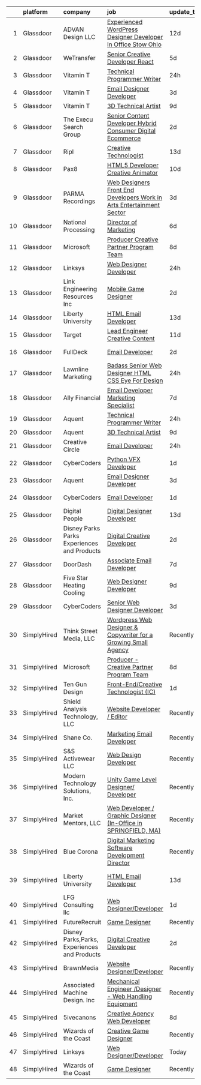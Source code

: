 

|    | platform    | company                                      | job                                                                                                                                                                                                                                                                                                                                                                                                                                                                                                                                                                                                                                                                                                                                                                                                                                                                                                                                                                                                                                                                                                                                                                                                                                                                                                                                                                 | update_time   | location                  |
|---:|:------------|:---------------------------------------------|:--------------------------------------------------------------------------------------------------------------------------------------------------------------------------------------------------------------------------------------------------------------------------------------------------------------------------------------------------------------------------------------------------------------------------------------------------------------------------------------------------------------------------------------------------------------------------------------------------------------------------------------------------------------------------------------------------------------------------------------------------------------------------------------------------------------------------------------------------------------------------------------------------------------------------------------------------------------------------------------------------------------------------------------------------------------------------------------------------------------------------------------------------------------------------------------------------------------------------------------------------------------------------------------------------------------------------------------------------------------------|:--------------|:--------------------------|
|  1 | Glassdoor   | ADVAN Design LLC                             | [Experienced WordPress Designer Developer In Office Stow  Ohio](https://www.glassdoor.com/partner/jobListing.htm?pos=102&ao=1110586&s=58&guid=0000018170691e14b2a63a000d1a996a&src=GD_JOB_AD&t=SR&vt=w&ea=1&cs=1_a1688464&cb=1655448346471&jobListingId=1007917643696&cpc=0AD9CBC11EB69ADD&jrtk=3-0-1g5o6i7hpm6rj801-1g5o6i7i7k632800-5ff23c5acf5c8d17--6NYlbfkN0D55hMz5WA8YX_dLayiPM-06ubVX86EvwRRl9IlyL2IOxUk6jvVi89EQpwJ_IRxxURGsp9L37NUwP3BB_cr5DGNmbSMs30THpfvwIpJVeBv_FyqtVXeZwvKyxs3MdHXAHPWOEjf3eO_aNgc7nNZ0Tckfv22IIh7me0jK0kDgsfbccu7SAmZy5O5qsyds6vwCr6McXQVoNXgrdDY2pgozUly6lmngBA5vJS1qud912IDkJr0Mb0dG5-eoj4dUhoFSZyoDB9K-GGF0ZB4KhlZMJLt5xfd7rAd0E7N4ilaZpLdv3npCyNQdbyspIiBYGufXG43qBhJZRsF_V4sIx-iRsbHv7INphB0tmSXsdIwBj2laQoZo7T0qo-027IiUJB6vWl1ofP1lLxVQK4IQkzz-LB1I8nxNoFfgeYq8735x54LdT-npsO6L6NmIrTEOgLWTBMLDmT7zYwR3hcNQMl_FzsHsfLdrPamsMxNiIgPfMy4_NnOWKC9-8YOAgnFMc5RZA67Nw-UJlEIdRiSEEFCD4Is8fbPY9gqW-mrUsYIG6b5ExFClnhIGe2l)                                                                                                                                                                                                                                                                                                                                                                                                            | 12d           | Stow, OH                  |
|  2 | Glassdoor   | WeTransfer                                   | [Senior Creative Developer   React](https://www.glassdoor.com/partner/jobListing.htm?pos=129&ao=1136043&s=58&guid=0000018170691e14b2a63a000d1a996a&src=GD_JOB_AD&t=SR&vt=w&cs=1_2517ef71&cb=1655448346475&jobListingId=1007932996123&jrtk=3-0-1g5o6i7hpm6rj801-1g5o6i7i7k632800-dfe1bee0c074c5cb-)                                                                                                                                                                                                                                                                                                                                                                                                                                                                                                                                                                                                                                                                                                                                                                                                                                                                                                                                                                                                                                                                  | 5d            | New York, NY              |
|  3 | Glassdoor   | Vitamin T                                    | [Technical   Programmer Writer](https://www.glassdoor.com/partner/jobListing.htm?pos=126&ao=1110586&s=58&guid=0000018170691e14b2a63a000d1a996a&src=GD_JOB_AD&t=SR&vt=w&cs=1_e78c8c2f&cb=1655448346475&jobListingId=1007945433375&cpc=654405A9B1E0A9F5&jrtk=3-0-1g5o6i7hpm6rj801-1g5o6i7i7k632800-500ce1e84275d83e--6NYlbfkN0DMrcEu7yrtATojKJA7cEzGQ3FdRGWLh0CZQInL4ECGI6k5tN82kdM0OKoro5eXmjpfezI00Q-HLtb5cdJ_o9tiLpBho-9whxITLzkn2a2UCSUAFtfxpyljpUpc-LQh8-rYzXoOyuDe9OEXYIRbH81hg_H0YI_DuOLHKP_Ayh0Nd1zcc7CvsNjGNqbDs44tCJPXf8nl12trm9wpiDp-V92l1LanhYn1VzQlUtHT0BvC6dH7odtjIGo3MuIIzqwS0gOCI5GGmheb-5BG5HLwyjWMHeQbc51c2zMMmKkbQCfUSCeCgXFg9cnoWKic4SUSNGO1XFhTQyQCnIWBIAl2rTKi6phIKcvCWdAPslVeiRonsdZTJ57D6bYo_LCClcGwPEndwEyw1L9Z9_hwEoQvnP0zNOpaE09j0Bz7M3Duxp3xfdPzDPsLbmFOZCqiFckzQtfk8MVkK_7XM7jZjWy8tq3q)                                                                                                                                                                                                                                                                                                                                                                                                                                                                                                                                                 | 24h           | Remote                    |
|  4 | Glassdoor   | Vitamin T                                    | [Email Designer   Developer](https://www.glassdoor.com/partner/jobListing.htm?pos=123&ao=1110586&s=58&guid=0000018170691e14b2a63a000d1a996a&src=GD_JOB_AD&t=SR&vt=w&cs=1_eef8a492&cb=1655448346474&jobListingId=1007936148116&cpc=654405A9B1E0A9F5&jrtk=3-0-1g5o6i7hpm6rj801-1g5o6i7i7k632800-5a328d8f1e158d91--6NYlbfkN0DMrcEu7yrtATojKJA7cEzGQ3FdRGWLh0CZQInL4ECGI6k5tN82kdM0cJmh4vC7Ggh5lKGabrJlTlqfQgBZ6Uu6KKE4hG2Ywy-_Zyar3SKWT-EkuZb_TBS9CBFME91dO6HK4mV2A0hxH8mmYjYDRx-XXfRAQPVa0wNsNvrIrSZXuKjrGA5fD0nWLAG4Aeg3qGUxo6NuFUJB2z-VavQ3WuGX3dTzwKy-v6jAcyEMl6rjnPTl_1LW_czzc0OieTiuqfa_tHdfSCiRWhIIRpw1RCLBiRIg859i0mfqIQax_zbjSbjX4t8Nqj8I-jmN1dA1FwXzv_lY5s087ffLXoWEYDWdKppnw8tJySQdB-82r-9kA-sCzFacfz71XN1sjaJR3SXHXQzbGLm_B3ji3Dz1XN3CNnCl9uorx30gsKBrZZC37nmV3aFa55hWYC03Q3VzFDaC65t5ItSswqtZyPokuzBo)                                                                                                                                                                                                                                                                                                                                                                                                                                                                                                                                                    | 3d            | Richmond Hill, NY         |
|  5 | Glassdoor   | Vitamin T                                    | [3D Technical Artist](https://www.glassdoor.com/partner/jobListing.htm?pos=121&ao=1110586&s=58&guid=0000018170691e14b2a63a000d1a996a&src=GD_JOB_AD&t=SR&vt=w&cs=1_abe2f9c1&cb=1655448346474&jobListingId=1007924250804&cpc=32EE424DE2B657EB&jrtk=3-0-1g5o6i7hpm6rj801-1g5o6i7i7k632800-b676246afe9ffab5--6NYlbfkN0DMrcEu7yrtATojKJA7cEzGQ3FdRGWLh0CZQInL4ECGI6k5tN82kdM0OKoro5eXmjqrlAnDtckO5oeRnp0WuwL4LRISKzB96TROHOn88Gkm_ZjVTDxR6yvKi-wTEpxbYoH4Q9Epgd_JwKUcv74onN9sPbFCnxTAPOYzeQVeoWsKFBtsT4AKzX9NJXCSqVpjVxW_1uCtKUBdYxy7ZlEJXfepAep1l3Gl14jhJDgMU5mpGtrWF6EE6JA6MYA7AxWWgRQOp0FLN2r4WZDknooFE8dpCWqXRTg06WLkGH8XHQEAS1E_6lodc3dxVltxjCTihGNM7mvMd9RZtxrcZ0G-1yxPf76zIrfWg5BuU2GmsDMgECRsC_d_sdR6LQbAacYkE7LN-w5Bg7m9BrSedwY41APkFm-WH2aozMlVJ8F5C9XXj2kWpm73pCMdPRShe48Qo4ELLoWopd9dTCIdLBKyZ1ZxBBCTItIeDjE%3D)                                                                                                                                                                                                                                                                                                                                                                                                                                                                                                                                             | 9d            | Remote                    |
|  6 | Glassdoor   | The Execu Search Group                       | [Senior Content Developer  Hybrid    Consumer Digital   Ecommerce](https://www.glassdoor.com/partner/jobListing.htm?pos=125&ao=1110586&s=58&guid=0000018170691e14b2a63a000d1a996a&src=GD_JOB_AD&t=SR&vt=w&cs=1_2273772c&cb=1655448346475&jobListingId=1007939693272&cpc=0FE1F5EA2BC84A01&jrtk=3-0-1g5o6i7hpm6rj801-1g5o6i7i7k632800-092d6a399aa9cfbb--6NYlbfkN0B-PqtJkJBxcFK4No1YgA2WlSENonneqf7HjiGu_Q0_hKX39ibu-bYLrpCyvsRz_S8cGAHDWxBt7Bw-dm3t1VEFeTH0cu92MxY0_8Ry6_e8Wj_k26dkwx1qodaLLktu7fgxlTF0VL_1jervpJtkq-YVcy0eXkEOR5XfgVvZx6TG8Oq2lGNVjEtdNhQyOVOVVH8tjGBw2XMeGCDSRaWNXKzV5jkhvZHG-mjdU4rrcORHHxAyojgV-6RXKfXFuN_3J4NEq8LAsIHdb539F3VJ7RyZ7cJ6ej5C_3b0Cwz2luByBGpTuwyr-ucDnQDz9Ezh0lv7XqNuzcXNlQGJ8V2rLc3pSVBRzXjhyHlV7jN_C704xmejv5AGErkp5vnX2aJSADCG23rryv3W3FATtEeRoY3VUh5r3_jhaKucxXZFqReTVkRX9JBDqJMXDeLiywR9QHbFM4py19NySiNZ2CjRP4IAenEQk_EL25S27MHOhJwcCA%3D%3D)                                                                                                                                                                                                                                                                                                                                                                                                                                                                                  | 2d            | Bridgewater, NJ           |
|  7 | Glassdoor   | Ripl                                         | [Creative Technologist](https://www.glassdoor.com/partner/jobListing.htm?pos=109&ao=1110586&s=58&guid=0000018170691e14b2a63a000d1a996a&src=GD_JOB_AD&t=SR&vt=w&ea=1&cs=1_40a13732&cb=1655448346472&jobListingId=1007916173793&cpc=A0637F14311B9419&jrtk=3-0-1g5o6i7hpm6rj801-1g5o6i7i7k632800-43143f6d6c75be44--6NYlbfkN0C1hbfb0kNfjEz9wPHc97tRjY8tE8O6gicCPMDAwXENoGf_20ZGcoJyBqdNZAfAga3Soipd2Yx2tgiOLh78JiaK5aSuD5MPK6pJpBHjP6Q_uGYKvm3hKeDvUry0qkOUlJX8x7Y1EMKgnaQ3wrywLLYDhTaDh4T_Y11RX5IiSVsHO119b_HKmS3vvB3wNAQvLUdr4W-M7cZ-kia1Jh8_Jm4VI2uOweecDFjVQtjrAriTCKBzeBjI32uD3JEQl6uROqo0YU_CokJ0f7zEx4AV7aES9bnbqcPEjW3-5YcIdKadp6miLUV6ZyrGWsuwNphB3Fes_XrSzcl3ERXaq2VjTTIdlOWe8aKDiuZcuvgNKZmdP7dBSuxE79Recm1_25OPC7ayDXnV_UH6q4VKzeJCt2eGnjxm1Vz2hrMt0AkP_9FFQxpxfF1YwaEfBaMGq07bNNbHJTQYJENkSM3Ushk0KLx6gZrSNzaY7uitKv2bSTcB5IAfMpfOtQUrx2zwJ6dpmfk%3D)                                                                                                                                                                                                                                                                                                                                                                                                                                                                                                      | 13d           | Snohomish, WA             |
|  8 | Glassdoor   | Pax8                                         | [HTML5 Developer   Creative Animator](https://www.glassdoor.com/partner/jobListing.htm?pos=127&ao=1136043&s=58&guid=0000018170691e14b2a63a000d1a996a&src=GD_JOB_AD&t=SR&vt=w&ea=1&cs=1_416c7a6f&cb=1655448346475&jobListingId=1007921790278&jrtk=3-0-1g5o6i7hpm6rj801-1g5o6i7i7k632800-94e32ab3bd5f2716-)                                                                                                                                                                                                                                                                                                                                                                                                                                                                                                                                                                                                                                                                                                                                                                                                                                                                                                                                                                                                                                                           | 10d           | Denver, CO                |
|  9 | Glassdoor   | PARMA Recordings                             | [Web Designers Front End Developers   Work in Arts   Entertainment Sector](https://www.glassdoor.com/partner/jobListing.htm?pos=110&ao=1110586&s=58&guid=0000018170691e14b2a63a000d1a996a&src=GD_JOB_AD&t=SR&vt=w&ea=1&cs=1_52682bd8&cb=1655448346472&jobListingId=1007936127371&cpc=8795CF9063CD573D&jrtk=3-0-1g5o6i7hpm6rj801-1g5o6i7i7k632800-e9a97b03e154af19--6NYlbfkN0BMd6i3W3qmAtDke4ZitYLMBEMpVvOQU_aO9JUqgRRkg0YiWr3O3EY-kQ_OnwYZe1kEGbPykYfxN0SPjhNNf6ok3NSl-efremPdl_yE9Oxlai6wWmpYxgSooe-BCUgqWHH54-yszYlnQl4scJjmMMVq60-GBGS04NWaZxcJlVN02CRrUisv2CDACHWLvk34R4fGtfolrWHEP98J4z2nB8odce2H5xcFxyZOOjlfQ3GMEVGOqMjDNWOYfDraKd7_dB4Jm9tRCL1HlJYEs0BiMeePD5JNcbPlm6TC54RBVDtiYia9V5fl6jlP-2SYpLuqwpRyVEn7KpNhYY2asfnbPHg1Wht1w9c3jRkxNqhqFk-c7L5MFBRYFJ2aqmS_KRMJRIbtjO0Fw6vdENbnJh3gbQ_8alVtYfA0r0Sk5re8TRHhQnz_FqH7WQT80Hd_3kDlRRMWdxwO1LfOvM7vwIr3MQrlHA7VENkEW9RNaEAFmnuN9nYiXMV9r9cQO8NzBDQkL_Zhqz802miyqD1vKnddrV1jXHKxxPF5pSvAlnjyotSsmA%3D%3D)                                                                                                                                                                                                                                                                                                                                                                                                     | 3d            | Remote                    |
| 10 | Glassdoor   | National Processing                          | [Director of Marketing](https://www.glassdoor.com/partner/jobListing.htm?pos=105&ao=1110586&s=58&guid=0000018170691e14b2a63a000d1a996a&src=GD_JOB_AD&t=SR&vt=w&ea=1&cs=1_bef37ec7&cb=1655448346472&jobListingId=1007932228124&cpc=987D8AFE463DF687&jrtk=3-0-1g5o6i7hpm6rj801-1g5o6i7i7k632800-47cfe4ad1fe52c7a--6NYlbfkN0AO-lx13pzomzdSppJUWL3QXsQT8oyFk4U4LWH8QC50ColyNbWeS4BJdDbgzuqSwHm2zvS6I5ToEz212qOpO2_ZvfS9Yc7mqJzYdSRWH88s7sxX8GPv23gOIy4D1TqkbTP8MmY_tDxFk0cBBmPC8i8SBVKsBhe2Hfa-OwZa4J6gp_MbgdHuxCloW-ajGe1wwxiTDA8wXlRKFSZ0oyagplF5lkCFkJMD9HC4csbgsJZ0znI0ETQA8s2NCdxU4n5bS02ghvWo-tM9f8fZZd4TbzqhLElJU3RAKLwFMBB5toAaHU49khcL8gd4jeoNJr0te-hpb8edd1UorIokv6vetkB1Gxefx-ET_iJnyjCdP_vmaKuGwnYisUJBmoRdfzpHNJ3N3WDXlz25i036Nq9C0HQUCxLkBem7Z2sYOvZf3umGKZqAb_zEmuaw9pKN-vo-mBBtIvupyGtgAxhbDadgxJulcdHc7ypIibr2ueMDfk5BtqZMyhfJhuI4njHxG4TMfst23EFFT4ETYQ%3D%3D)                                                                                                                                                                                                                                                                                                                                                                                                                                                                                        | 6d            | Orem, UT                  |
| 11 | Glassdoor   | Microsoft                                    | [Producer   Creative Partner Program Team](https://www.glassdoor.com/partner/jobListing.htm?pos=128&ao=1136043&s=58&guid=0000018170691e14b2a63a000d1a996a&src=GD_JOB_AD&t=SR&vt=w&cs=1_06c1342a&cb=1655448346475&jobListingId=1007926717850&jrtk=3-0-1g5o6i7hpm6rj801-1g5o6i7i7k632800-8a8a2c497df37388-)                                                                                                                                                                                                                                                                                                                                                                                                                                                                                                                                                                                                                                                                                                                                                                                                                                                                                                                                                                                                                                                           | 8d            | Redmond, WA               |
| 12 | Glassdoor   | Linksys                                      | [Web Designer Developer](https://www.glassdoor.com/partner/jobListing.htm?pos=130&ao=1136043&s=58&guid=0000018170691e14b2a63a000d1a996a&src=GD_JOB_AD&t=SR&vt=w&ea=1&cs=1_b2fda7ef&cb=1655448346475&jobListingId=1007944722898&jrtk=3-0-1g5o6i7hpm6rj801-1g5o6i7i7k632800-aee2d250a8054052-)                                                                                                                                                                                                                                                                                                                                                                                                                                                                                                                                                                                                                                                                                                                                                                                                                                                                                                                                                                                                                                                                        | 24h           | Remote                    |
| 13 | Glassdoor   | Link Engineering Resources  Inc              | [Mobile Game Designer](https://www.glassdoor.com/partner/jobListing.htm?pos=107&ao=1110586&s=58&guid=0000018170691e14b2a63a000d1a996a&src=GD_JOB_AD&t=SR&vt=w&cs=1_118690a9&cb=1655448346471&jobListingId=1007940009417&cpc=5F655C736EBE388B&jrtk=3-0-1g5o6i7hpm6rj801-1g5o6i7i7k632800-7b38c36edea65596--6NYlbfkN0DK2C-pmrF0sqrfJr4Li3c4X7YMnrkXddQXZaL_6xg-NZtklDZSx_yiPocXKeJyu8GXZBF6iHTzcqxoh5YfXOzapaowrEFcW0Wvv5P3l-zCcOsePFDIEXLcVnyoePoRFk5P_6JWgwML8Yo4BphEmn5W_K6bLP7l7bh3xDbq9jrYvRXotIqQMuXWOyQupIsk3GEwCzzc51gD6ID9E2luCv92sZaYviJ5Cp_iomuTpDTKbGOhkL2pYawgl8K9iV6db6Y1g8LawXMCQ36xPcFHSdHusqLQvpl2-TWw7oEK4J3jRm95rUMni9HO4eTC7exlRe_74BKvn-9DLIyOaoQ0fmspADT3PA03quxbCnbJlmQktDpiCedgWCE1loA_11y_g98002OjSG1P8EsstruPS-1VBwNhiwQc6mDJz_ECm_IAj0UlaZOY8hVlnD4w9ON9pdf4O3a-O57Nyfw97iXaq-kbi8f11btwh407oRW4RG5MV6p5wuMTRFoWp_RGBQ6u6i3bhOls55HUYrrDzabKQOuipyb70A9P1BziQoCiLcNW2JEkf9SMuqusF2t_BiP05C5Hg2JU_3njxlYNxXsg5g6eFOanDB-9x-Q%3D)                                                                                                                                                                                                                                                                                                                                                                                                            | 2d            | Philadelphia, PA          |
| 14 | Glassdoor   | Liberty University                           | [HTML Email Developer](https://www.glassdoor.com/partner/jobListing.htm?pos=113&ao=1110586&s=58&guid=0000018170691e14b2a63a000d1a996a&src=GD_JOB_AD&t=SR&vt=w&ea=1&cs=1_4a0e4dd9&cb=1655448346473&jobListingId=1007915758186&cpc=2CAED5C921A5F994&jrtk=3-0-1g5o6i7hpm6rj801-1g5o6i7i7k632800-8008f5f408073523--6NYlbfkN0DJj_xBnMkxta0JkMhp2zrLnOUztiQYfsFoMajxVnxJH1F0cTi7s2M4ahEdLdWFO-BqmRaLUpbwRIZ7IJNE5Jhy2Q0vZVUdHycJeJyACt3qfLEXBtyRyPrgrnr3HxdQLYX3EwJ4XPiDxoSfjsS-rituzWuBLTDBkYgFntRSehJ6_bQZ9iUcKZ1AGEA1ZSy-_-SFlDuWb6JcljPdezazba1EJpTIW4qw3sprTgB9xyKmt9LMCMlajeyZ6BKM8B5RykDwOfsd0owIYYZyQO6BuTOt4JWQSYbWK-vWpEPYUPlVj04gk50IT5rLnCKWK7TstQY5O8cDy9u8_NmWtSNlslP1vLNe6eHlSTXtukiCH14A_Cz6tcgtDrlFxocDIrPRjgY7Gk_CWOMfUnMKGwQJtkSF_pEScYhiHGrKNMPBkDx6fU-6VnJbcvjmuE84uh0Lc78koVIw6VvBZkagdkV0axpirIU8iQxXB9WyH-3Km8VK95TuBO-bEX7c)                                                                                                                                                                                                                                                                                                                                                                                                                                                                                                                     | 13d           | Remote                    |
| 15 | Glassdoor   | Target                                       | [Lead Engineer   Creative Content](https://www.glassdoor.com/partner/jobListing.htm?pos=106&ao=1110586&s=58&guid=0000018170691e14b2a63a000d1a996a&src=GD_JOB_AD&t=SR&vt=w&cs=1_ae20645b&cb=1655448346471&jobListingId=1007919401894&cpc=34670CD602BE5E55&jrtk=3-0-1g5o6i7hpm6rj801-1g5o6i7i7k632800-2be633d4264ab387--6NYlbfkN0AgONBeCfCTVljpwzR96jFX3mtyFC--n153CYnqiKkqIbEzGownH_L0_wgVvmdp1a1UNNXTmVsFEDKwK9YMjY1IttCSMsntwx6UhfH1INoHLKABw_jAdCMqFMvCue8DZEJB-phZNly1s9rBXFRTnSWHGcvNUPirZylqHh6Xb7bgeqModvSYphgx8ev5F102nskKKHK47xA5QqeSvH0q1fbaWvEasM9RbRz5zeE_5Taa2QD_-zRktSwgOUkCv1tD3S8Zzq4730XT0EMekDsUAi71iQlWMTLAGovvyXZ7OfOTisLEGYzl4m80dG_8pEdw3IPyQDvDHe6dYXiaJLDGd4dX96cmT6EjPVW9ecMFC2SdYQ8Hw-rTq8azwJoJBBrZ2jbYMJjk7jh_rTVaFk412KfvM8Jtsma3pNXU7gGGsSnJ58vxx4q_5jMEyFZpB6hTh8s%3D)                                                                                                                                                                                                                                                                                                                                                                                                                                                                                                                                                                | 11d           | Brooklyn Park, MN         |
| 16 | Glassdoor   | FullDeck                                     | [Email Developer](https://www.glassdoor.com/partner/jobListing.htm?pos=104&ao=1110586&s=58&guid=0000018170691e14b2a63a000d1a996a&src=GD_JOB_AD&t=SR&vt=w&cs=1_f08e7d1d&cb=1655448346471&jobListingId=1007940083814&cpc=8F7BC0C6B9F707AE&jrtk=3-0-1g5o6i7hpm6rj801-1g5o6i7i7k632800-2019eb6308fa8e20--6NYlbfkN0AyLYn6e4nOsln60gailr5YF6DJD2ie_1ebCPdPTsHIrVzbdEm4_QsKTicBcCO4vXRHO7REtHD_TytnDdvIMr7FSfLZh_kz6FW0YGltHW69hGRNDqbYr3vnvi9faMVwEDmdUrnzdpVz-LkGadqFkLGeOgfuaQflJViJIH1B2Bprp1dL40C7BaxCRNJ1ayhrHolgb8OLkeiYjE93EF9qz7v39wE1PizFgGGuOpIylR0feKL8buSF78lL6dNBXBvCz-fKEnXIMuLDD9LmICkc0P_QGdDBWQDVK7S6f1cW_vYqKwCPOgSejUBGGUTWWek0wr5VbdlSKTc2LV9kL95rC7v_EQyCs6XcnjCB7OAOA_bMWlrBgewDejZ_pGsBPp_TnhsFnGGz9NhCPyrOn8C4psvxaPNTVub0_-BktmO7ynOr2ARAt7EN6deetFgsElXzkEV1al5FbbAydEqY3RG2UWEl)                                                                                                                                                                                                                                                                                                                                                                                                                                                                                                                                                               | 2d            | Woodland Hills, CA        |
| 17 | Glassdoor   | Lawnline Marketing                           | [Badass Senior Web Designer   HTML  CSS    Eye For Design](https://www.glassdoor.com/partner/jobListing.htm?pos=112&ao=1110586&s=58&guid=0000018170691e14b2a63a000d1a996a&src=GD_JOB_AD&t=SR&vt=w&ea=1&cs=1_e801b11f&cb=1655448346473&jobListingId=1007945270122&cpc=292036AD7E8A5303&jrtk=3-0-1g5o6i7hpm6rj801-1g5o6i7i7k632800-c11d92ba87d007d7--6NYlbfkN0CSgGTbSPgM0xpgWRkp5SRTexU57Zk_6_bZ18eqb9d2QPonl4wyxnYYzZzlQX1INA05EVULwZuD-rw-yad887exhHL80ZF-6sCv590OQr2cj3ZF3-pMXOqi0CfpHb4cS6sIfTWaJDnbeVN6g9oZH4Sc_gMnT8ZNkGUcR0rk47uFGVNZvWApXP8wh5IUZdNkTFh-kjNrZIauO9Yi2Ib8oOa-KzfwyHlbqaE-RZBMyOTYPHZ5o5d_xQvEEzcIB2F3TE3iofWC8MNsMUj8VDgTQo0FCpRiTin4HHqkfQ82dgU-z_nPgQhCa0X-fATjbopqLPbdCeXUXflzfgEkyKvfRYvKs8MUAjCuOuRzeodewAq1j2j9eKaBe-HnMNMy-FRbS0azxbGo-LDB3ltu-EE3jxiEgYa57CD-L93b-ySTag2yrKN7pxj4Tu38V55Ngw-2QZg795W01bV2L0nOSjhNMzNzXXSe6hoA2oFp8ADK42TJ1JpdbP_1IC4FtXQirrfFtDU%3D)                                                                                                                                                                                                                                                                                                                                                                                                                                                                   | 24h           | Tampa, FL                 |
| 18 | Glassdoor   | Ally Financial                               | [Email Developer   Marketing Specialist](https://www.glassdoor.com/partner/jobListing.htm?pos=115&ao=1110586&s=58&guid=0000018170691e14b2a63a000d1a996a&src=GD_JOB_AD&t=SR&vt=w&cs=1_b5e441bd&cb=1655448346473&jobListingId=1007929446076&cpc=AC285F3A3ECA6BB0&jrtk=3-0-1g5o6i7hpm6rj801-1g5o6i7i7k632800-29820346dd997931--6NYlbfkN0DJ5QQ_XkAtnGD7OtNJBPWnMWX0-0yeBIg3SyIy7sPtwbzsSHHn3ObDFBkKUa5OGl_rH17HhYgR9Gptulm-ttQ5sWWID-KAK-5q9F0uxR2glVSB77nx2jM23swHH61G1nm1erLSUAyn4dD4pmVk9I6K6UeY16j-lLycNRDfOPm0JMjDzdKfqBT921Qq8ad9lzLCFTd8Tkg0k3sqryxQNqfJSAdJCR4iGdOlzNVy7CTH9ajJ33Le5rH3m-hJCJ9Sx7Dvf4WjEsmfVTtFKk0oY3rruQYE0obCan01JCJFxuHfiafNE_9H8uyl23_844-74bcjFRc-MVlYBWXShI44LcvsFEa6L66SQp7VuLO8T1zQqHXKIkH29NoGTfZo_J-FgVmt4b6Z-u4lNGTPfv6E4lRI0B_2f-eU_GNqQoSJyHgexdRySm3NkGrbQPgm4oy2coyQ6gIiFpiPM23MDxa1ubtnvdjglZSXQLxz82C2ANTbzVFHu3Lq1bWsHdoraQZ-wrw%3D)                                                                                                                                                                                                                                                                                                                                                                                                                                                                                          | 7d            | Charlotte, NC             |
| 19 | Glassdoor   | Aquent                                       | [Technical   Programmer Writer](https://www.glassdoor.com/partner/jobListing.htm?pos=124&ao=1110586&s=58&guid=0000018170691e14b2a63a000d1a996a&src=GD_JOB_AD&t=SR&vt=w&cs=1_53406576&cb=1655448346475&jobListingId=1007945516138&cpc=FD1C1DA32C38CFA7&jrtk=3-0-1g5o6i7hpm6rj801-1g5o6i7i7k632800-9c53360d5171df37--6NYlbfkN0DMrcEu7yrtATojKJA7cEzGQ3FdRGWLh0CZQInL4ECGI9gD0Wolx9R2EDT7B77c2cSHC5Kxx0ofEtEzS2XNaWhSl33e39gJzDAVjt2e_gxwkuGmADd97H5zdg_ZabL_ah4cdZbth-v7SNLNAqN7IVVlyrQWAbgRQdLRhHYRTGo8xilCA9V9Y0YpxNb-YOHwf01wUe9gSJ7zytOmqJvg4CUMElBUM8xLhWSqk2hZv63Z60__fP9wV5gn_oN84pZFQW5KmdOZEWbVWyHq9apX6MJyQzJLteITkmse8s9nC7r2P40KdUSs-5f_XiAsNG_CPqVLNz3vn6eXmJZ_q3UjqYggRFfZtw4VVZjRU5ibCGxv79EGv3VMUHtVbhgwRSM8E5TJCkEIKkQl3c2JYiE9GfY2iUWvaiWFQg2QZJU8J20qGzqXWmIjJjXbx2b1mlo6xVN0ojYf86EhsIER1AyXABPO)                                                                                                                                                                                                                                                                                                                                                                                                                                                                                                                                                 | 24h           | Remote                    |
| 20 | Glassdoor   | Aquent                                       | [3D Technical Artist](https://www.glassdoor.com/partner/jobListing.htm?pos=120&ao=1110586&s=58&guid=0000018170691e14b2a63a000d1a996a&src=GD_JOB_AD&t=SR&vt=w&cs=1_d9badcc0&cb=1655448346474&jobListingId=1007923719283&cpc=F4EED0218A761C36&jrtk=3-0-1g5o6i7hpm6rj801-1g5o6i7i7k632800-543a1d89cc196ac1--6NYlbfkN0DMrcEu7yrtATojKJA7cEzGQ3FdRGWLh0CZQInL4ECGI9gD0Wolx9R2EDT7B77c2cRZWsv8m3llZu--9Lw114O_skrLyF_I6SgxSxzYeplcDPXGdHein_SZiLSSfcxNX90WARoK4PLXqXq75b43CDnftlS_FE9aV2wRJHGfXTKNI9gHf6LrlmYPEVj3Yps74SgRupmhC1NYcIw3kGfDss_-P0YiPp46Fa3ac8nSWpbotBk0pHvy2pgvsfwaS3BHvkydg16cpsv03GukcRB3YGIrox-MVYvLuRqSfywWsW3Js7iqUVKu5rx518JEFwWN5_WGEk42plB9MVVkG9E68tiyAefuCzpM_pxtAt2Fqx4RtcXZnXDqB4kmrv6UJ-b2knyxpoxbyGg-Yu6w44wQjzAoM6BdLpcq3qqOeTPA9RcyokVIYkLj7_rEiAE0fCxXi-9Y3XvNpbHZhw%3D%3D)                                                                                                                                                                                                                                                                                                                                                                                                                                                                                                                                                               | 9d            | Remote                    |
| 21 | Glassdoor   | Creative Circle                              | [Email Developer](https://www.glassdoor.com/partner/jobListing.htm?pos=103&ao=1110586&s=58&guid=0000018170691e14b2a63a000d1a996a&src=GD_JOB_AD&t=SR&vt=w&cs=1_e114da09&cb=1655448346470&jobListingId=1007945004739&cpc=E04C949A9101C6A2&jrtk=3-0-1g5o6i7hpm6rj801-1g5o6i7i7k632800-face3c31e14cccea--6NYlbfkN0BPwlZa85gbT4Q3XYQoU_uQn0Qmw9zd_9UNfmcwtqAVud1yvyq1Z4UAlx1bxhDUi3JKVcEL5oefitT8Ggu8_Zfa4SJ_JOn6VSmRULw4SlZguNck_e_koKPZzG6pFbfXJUcuoRcSyNMGggC--46ymhAp5SMOGGAyLa-Shevq1TUNnMslNzGX1RNq-wWBpXZZwPkLqk_6MQduCOvpvqBF6bCq-6NQj2eWzX38mmdogF1aPQkSxSwBS-JiPzLgOz2-yN3AqUaCOidudGrvG42xsAzLSMCsGjf7-LaKUmpZJvdD7uZI04hAdP3mjSUYbtgdSoAtYfF7P2hK_TA5t8FxYNF8DKJKpf1gnoixPyhflRtMbs7caKTvB--RYks8iscU8zZwEUAAQ4ElWTUVoVDqlZiCYxxeBRJy0J_5IZQc07ut-lePCkRhornwugFc_Qc_HI0LqwAWKEoWWEN4Alu9mM7ppJLUR_rY4KasDAdb-g4R4elCkFWxw5lJ88QyER6nhX3fL-9tp_UhkQ%3D%3D)                                                                                                                                                                                                                                                                                                                                                                                                                                                                                                   | 24h           | Irving, TX                |
| 22 | Glassdoor   | CyberCoders                                  | [Python VFX Developer](https://www.glassdoor.com/partner/jobListing.htm?pos=117&ao=1110586&s=58&guid=0000018170691e14b2a63a000d1a996a&src=GD_JOB_AD&t=SR&vt=w&cs=1_63b41b6f&cb=1655448346474&jobListingId=1007941925951&cpc=FAE5E775D180B2FB&jrtk=3-0-1g5o6i7hpm6rj801-1g5o6i7i7k632800-5775509c61a6d1fb--6NYlbfkN0CpFJQzrgRR8WqXWK1qKKEqALWJw739KlKqr2H-MSI4eoBlI4EFrmor2FYZMP3muM20aj7yI-olFtT1D3CZ-bG7hy6c3rGMMDIcsfJLVFqgfYljmA8sEIAEB0O9dsjvAlrDn3ULuOZNZYeaA3StkHeKoc1Xw5qCfQNmuMTfZQwwse_KmQEFjNWatCqyfjlDUZyht7KyMwfhghL45b-xhZWrQ3jYXWpmOCGlr06ldoi5DEXIThkxPKlfuhUUT1kmTHJn6O1r769XIQ_uL6z0ZCqfpPNrKScH1ly0sOjzcJ_KtVL0HH0lNd7FUZXYDcO2vxAinfnuIi-8KKCpE6w1ow4gWqfeHoBEsBsJOKLskYJnWrilvQb1VS4Gux3U_wiDbMdsamweyCNxzLVf_sqIva-AK1vU4WZJnGtsZkwNMU-Qhg3qoNoTXAf3jP72CNmL6wkePPlljuq_fRSHfnqghed0UmGgLij1hZIU3K9DLnEfkAjp9LjMDi46tZVlxhR6eiTQFJN67wLtjX24qsmpA6ib01O9RVLlppRyTw6cRnZNqvSkWahc2zK_w8XSytRUvEyHFUHEe6dUOdz8d7q_jS4agTOTdGWYY3CjjGepls7cz0cRcLwtDLzgiL2yYnrZTbcwjzLcqIlRskLmnuYPJ_48TxiNujWp3Onm0uQpVR9PJuJwmNlbBelfgyJUYRv6zc5X6hpYLby8P74eqUVpLLPwlynxfcLF1OCUkBQEy9UAHaujga7jTN6c62cGTgYoLuEHN7VqJYyaOEMNIJDsFdf7hVQ7ds0NVwo3C3JbYy7PDD_M7C7pDWvRXH7cBZDFDjot6Roz2N3jCVQu7QRPDQsNpIwQcDvCZY1fUmS3-CGzlv2_W4q4DPJisJG2CRVInl1I7zCS_v-Rn5YV-caBazk7NZNX_pCswuBZOnzl3_Ps5Fs2mdw7YBqFrF0qmxwvQP69SpMzLzVBWGIn-jCcUtFgO79WM8P5Mco%3D)            | 1d            | Burbank, CA               |
| 23 | Glassdoor   | Aquent                                       | [Email Designer   Developer](https://www.glassdoor.com/partner/jobListing.htm?pos=119&ao=1110586&s=58&guid=0000018170691e14b2a63a000d1a996a&src=GD_JOB_AD&t=SR&vt=w&cs=1_87532a18&cb=1655448346474&jobListingId=1007936255354&cpc=32EE424DE2B657EB&jrtk=3-0-1g5o6i7hpm6rj801-1g5o6i7i7k632800-4fbcf4d2f213737f--6NYlbfkN0DMrcEu7yrtATojKJA7cEzGQ3FdRGWLh0CZQInL4ECGI9gD0Wolx9R2v-Aex0-GK07INm5qc-78OQ-7WyVz0cz9n_wJfek6MW0aS1HXS1LX9sXbCtpcryzAJk088oXNWQKd_RrpNfoQNGg9hRO1DzYsfsTu8VjKT_LVkyyrmUnvBtTmqASFuexU2Y_7fp9UgoBFwFHkQdmT_pJip6rqvBKNRrssXm3yylhmpYtQHxEsMz894GGX-lLIun5rrz-nC3aFVJVfHSV1UDrke7PGTLHsodU5voCXVLENE5BKU7C7FLQTAvnx1l-R9LmPVyhE1cJMlPlQECi5y6cJK0q4ADG6LKNAmIMrUpUjQjPpuHV29CbRUOCSqvi0hboijv8l7fZVqvk-bol80h4r5HhAaAwPTXN0xDHusbzWxwNUhkQVihcOTZw-kNOAXnHOYuF9dcLLB2kN3ZJGHw%3D%3D)                                                                                                                                                                                                                                                                                                                                                                                                                                                                                                                                                        | 3d            | Richmond Hill, NY         |
| 24 | Glassdoor   | CyberCoders                                  | [Email Developer](https://www.glassdoor.com/partner/jobListing.htm?pos=118&ao=1110586&s=58&guid=0000018170691e14b2a63a000d1a996a&src=GD_JOB_AD&t=SR&vt=w&cs=1_10510e5e&cb=1655448346474&jobListingId=1007941485710&cpc=B076152010A3B66C&jrtk=3-0-1g5o6i7hpm6rj801-1g5o6i7i7k632800-6b9eaab311ec1425--6NYlbfkN0CpFJQzrgRR8WqXWK1qKKEqALWJw739KlKqr2H-MSI4eoBlI4EFrmor2FYZMP3muM1Qr79LTWy4umfQ1JV9E9r-9uoieFP44Cphlu0HP_q2ynZiIKZOLc10H5aD7aJZWzaNKMarFSgDEAusF8k3WX7wSZ3eagKjH-Lm6RXC7UZS23KJXYbFesAmbcN7poPZZTf5yFw0GJ0-82yhnlwRvTU1Nb9tyTOpWB9XJ88ZzMoncTd6mli-1cTF3q4uxt7kOtCZLDMvVkYM56d5fyuxHUys1d7M4e0Vw0ncFy6T53EWBSun4OE8WMPeTS02cbe9d-zfcG1QkOrMxqzSo2HDjAyf0UpQ_lDZ_Dl2h0Ck7uzXYnQmoUnZ11yvvuRiSdjl_eBPCK2BDmxtgFqNCXw1XGJVG6Bsn9jyyx_zzsSd5Fu5teqkQJe-1COd7lQdo0zZ6ucRwm_3K2oqpJbSBlAMHsJCN-NO1nsgr1ayjkWztbIvavduBTp1R5DuCoqkvy20Y3sogg1j3dB4k_aDn-AyiLBN3uyD-J9mAtFSHFQSombsLNguiGjZk35z2aFeueC6102uXEFnELdQy9Mv4URNkazluJYyC3JjNyXNZuQc1it9Q55TcbjYka1gHlUCJKTESVq9oiqGtutBNw7SsUMDH0X2JuokeiuVgwjcW6a9jSV-mUMW4KAT3IPTfyMC5-Q8FFUWL0yZqWbNANGX7h9w43i7zYM8TnBLJbptgudVs4hOHSRhm25JaasaATnwlVAzVl93sVIyWYKC-oX82qQL5sg4W2tydvCd5-PGCFwx6omqOZ7pUz62Vvu7Y6vlqrLJoLJsdUSSkcx9UFeOVxHnZ83I23uvVlRiam1f4OYdb4FW2rZ0KpJ5xdQAvOvZcsyC3P9IJ89miB4x5V4ThNId6ny6qAJKT93jLuOCh6vS0mlw67SVzwi_4ZhH463hzmZoMPdY_FtiYaf-2-ZT7pqTLXCaE_P8qqaIuXQ%3D)                 | 1d            | New York, NY              |
| 25 | Glassdoor   | Digital People                               | [Digital Designer Developer](https://www.glassdoor.com/partner/jobListing.htm?pos=114&ao=1110586&s=58&guid=0000018170691e14b2a63a000d1a996a&src=GD_JOB_AD&t=SR&vt=w&cs=1_48a478f6&cb=1655448346473&jobListingId=1007916676937&cpc=07D58528F3898F33&jrtk=3-0-1g5o6i7hpm6rj801-1g5o6i7i7k632800-24fa1f679e6e06a4--6NYlbfkN0CQRQ3eiV4YWjrRS1ho7HVQ9JO8v6Fb3eU0yDOJbdOiEoxcbMbAZ5AqepW77PW23hRvreRi-24tjkk9i_S85zLRsoAIcSz1rIlyWyUp8oGhvsVgSShyh32oAnoyGZI89w_dP5fGgal5Xqzo-1Has1zaDI6KOU42iwTE_c6nH6ZKWyBUsumwxsCS7Q0Zm1HpQx2CAen12GVdCRmblhc-a74iGkcPOwxkgc71xYSw7cU_VPNTOYf_dozxrSn0Oaw4J0jF1M7mv3qBIRVOzzW1W_KmrKTTktIxQomzWLuCcUijBx0F739zNDwSpWxSAwEmjr4eiKE4Kc_xPzAT3HCYYV__UfRAesNm11A8LocG5EWZHBpdvrcuZXWZWY7qisYbsNOUOzpCA9Od0QbqhBKJbXpJ97-oIMkzpaNEAWxnmzTUPCeZy61C9xlLgQ0jHo5VcYOgGNup2Ct5WhHlZ9oW7DYWgCD-G3g446-d99LtM9EZ4IYfcxQ25fSUARyv3wHJNLM%3D)                                                                                                                                                                                                                                                                                                                                                                                                                                                                                                      | 13d           | Niles, IL                 |
| 26 | Glassdoor   | Disney Parks Parks  Experiences and Products | [Digital Creative Developer](https://www.glassdoor.com/partner/jobListing.htm?pos=111&ao=1110586&s=58&guid=0000018170691e14b2a63a000d1a996a&src=GD_JOB_AD&t=SR&vt=w&cs=1_c798df8d&cb=1655448346472&jobListingId=1007940242258&cpc=FB7E4A1762AE5BEC&jrtk=3-0-1g5o6i7hpm6rj801-1g5o6i7i7k632800-41d49a557912e88c--6NYlbfkN0DAFTyt7pbDCC2JPO79CSdi1dIb81yjczP5qsKcZIxgiRd1qisRd4re16D_VG3-wzWOFmi5dyzlwUrgN3T5m5Dg0aQjkiMZeDUA0aek8N0bB6tmN9Rg8LYpaWUBrXChe8yLkod7IesUA19v-466WxDIpZkSGQcPFShAK8GFbivDDK_hmmPCR0KEcR1Y7Rw54226DAqnjVJ-iLUjs5QA0gO0V-ERrY25oEgz2TPOvTu2DEfquj5iqIKf0wTX-FP4_9o4yiBAGRVI1HV1ruXv5Sw-s2SSH1ITamHMT-kx4xrQ8lImQToc2twhK0-7OocyGDXk3_NRkiUWOuReJfAB8WBhZdnF7hnhzwMXR41QG4uzG2Jfhv5KUbk4Oj4hNZCQ73eg320wTY_qvNz9fMyn6oZHxl9lo6dibJOKVqgTqVJJliBLDL3IbuaSiOq7UeMzHISljjIdZG9fsg%3D%3D)                                                                                                                                                                                                                                                                                                                                                                                                                                                                                                                                                        | 2d            | Oakland, FL               |
| 27 | Glassdoor   | DoorDash                                     | [Associate Email Developer](https://www.glassdoor.com/partner/jobListing.htm?pos=116&ao=1110586&s=58&guid=0000018170691e14b2a63a000d1a996a&src=GD_JOB_AD&t=SR&vt=w&cs=1_55b3bcd2&cb=1655448346473&jobListingId=1007929770446&cpc=8795CF9063CD573D&jrtk=3-0-1g5o6i7hpm6rj801-1g5o6i7i7k632800-945d8193a36de7a8--6NYlbfkN0AW5-xsU-vMWeSLIbut59GbFrk8yjVb2oiwG7C4MAW4pNkHNTQQ0vMWYSrjnhRVLJrDRVEoa3WUvndMuApx3msbYERUNiyxyAj6XqieAQ5XlKejeYOU1LJnUXp7767I2KWofAKchtGYnjsDKHOMrIcWllfEZAM7aFhMRkjeXvGAgDhp5ftNgqbZdekUgeMkuznaXpJ-UtMpmr7m-wZxBM1TcW-mjQuBjYkvzviLNXaD6ETgKYdeUY0-0BbGi9_LC-340VSD_bEcoWgxE3m92bXA4AXff2Vh4M5z4p5B9HdC9RadiCduUixu34AYG1TfTm8gcsLMScXNHAiGF62mvahPqQL1H3cqChY0DNk_E6F1WmGd4MGFXHHVzqKrSP88QATacL85jyemXDQE29BoqwuCPxNBLOBoKvqzMfBtn2DjWRZmB4UmyB7fpL9sujhXtpr3M8Vdn4MrEvdIOWvE3VyTG5zEOSgjCRIJgISG2Yz5fnnc285j9Yaxuyu43b4nP_R2FXu_LlVO8wYv8Pm0tNI6mpppWTmuzp1LT0iV5JG8ESYmQVjkQtTPgNeXdMZ3Q4tPDBxbBHHz3h8Urkv8BX9s6CahTkkQJG6P6-7DXJ-qRrVhISdbmZaY3HoFztcWUc5W8a94QbV5u-NsKgcc2RPanJcZm6upja-n9YcqtCXGRGzKZ8vxOyTHZIuyclu0EWec-Xa5NpQNEay75IXwPE3rPU7y1DwsVvJeixhcBvsIhbMfCGu-nRaBsBqQe9o-EogVP-wEnGn-FJetbmylyZBgBNl6mVNZLQ98FYH54bBsqankraqfzMBOlZ1aRuVPjiTM9vWZN2LXjdcZRemCjAJPXMsTys71L1YjRO7MnaSaA8doOCJa6YLMhVgfq1j8ZvEi5KPc5GObvYJqURwGtyB2fV4NOdkUiFI%3D)                                                                       | 7d            | Los Angeles, CA           |
| 28 | Glassdoor   | Five Star Heating   Cooling                  | [Web Designer Developer](https://www.glassdoor.com/partner/jobListing.htm?pos=108&ao=1110586&s=58&guid=0000018170691e14b2a63a000d1a996a&src=GD_JOB_AD&t=SR&vt=w&ea=1&cs=1_650f247a&cb=1655448346472&jobListingId=1007922988006&cpc=39721386339D0809&jrtk=3-0-1g5o6i7hpm6rj801-1g5o6i7i7k632800-bdad3848810380a9--6NYlbfkN0CPM-GSW8iMlR23sa17RD7q5kdYqTEkxEJr77K0pHi_XR8W-rW3Q2fJjLTwuHB2NnRIg6gqz90Xi84XWDJTb6EnxVy_BLInWBJZpsYDZ4Xz2LG5qLrAf0pwvduezaTrorpmxNYiAqq12A1AP561NSDm_wjTg0ibzy_bOfRk-DRs_ChZwJOdKM54JcmgkLPJxRlrSSx58qzI-ZXQSOYv67yEjWk6KT-OnuigPH5yYxAYEnBZBu8tkYik9icDrm-8CZFSaIJWGHAdj26zG3E5zE3jTU_6qhE7_7PyrEpYg1DhwM4KxalNDBsgm1lMA70S5bz6gODOT4qhCV8ucwKUPzYq_63Cv7c8uxlElKFPNTYxoPJfUJrTzrmArMreRVGrM8qcr6-LkPjd9SWGA8UKq7bDJrYaO1id4OiXkXDjMraNTFHa6ST4xLFiQWJb6iC_E0TMO6JPnW8Ln6wWAqpn65GmzJL2jHU_sQ01kcw1V8WyMmgp2bqqHmH4HGUr9rRxYFw5RpUnHgzgrQ%3D%3D)                                                                                                                                                                                                                                                                                                                                                                                                                                                                                       | 9d            | Pickerington, OH          |
| 29 | Glassdoor   | CyberCoders                                  | [Senior Web Designer   Developer](https://www.glassdoor.com/partner/jobListing.htm?pos=122&ao=1110586&s=58&guid=0000018170691e14b2a63a000d1a996a&src=GD_JOB_AD&t=SR&vt=w&cs=1_c1c0a554&cb=1655448346474&jobListingId=1007936679729&cpc=FAE5E775D180B2FB&jrtk=3-0-1g5o6i7hpm6rj801-1g5o6i7i7k632800-04d4f46caf73abad--6NYlbfkN0CpFJQzrgRR8WqXWK1qKKEqALWJw739KlKqr2H-MSI4eoBlI4EFrmor2FYZMP3muM0GIjPIolb3buT-exMnosauWpwwE6bw4w9eEgE4vaYM7Dd2tP95BEXeMXICNe3tR6FkxbVB9H89z9Mg1YgNyP4gKUU9gd0vt58EWiDFWYpBJsdG4B43zlBO-UusgEHTeMuMh3GbuZ63aKGZ6dyYYa3fkXlERSFFBlJRXylINSYSggxXfrzpWFw_V8h-X7yuZ7ZlfjA9SsEsUJqkujgtiRRgMVX-ydMR53JWyc2T7QEFO7XG01WZh_dXDynUgkoqwTLSpBYW8JqftOxewvICjd1JpMTEEN5ilRE0jpKTnBg6MLjySZwpRhsZ4AhML2UG0ZPVq-CeOHp583ibp5Nw4cAjsEYM56HeQLscEjpXsXnj4vYbCUDpAWw_KJ97LcpOA0bXqDDGjwnXeDbCZCszGeje_Q5X_N6fILhcNo7R2uUECYvPLDQ8OdeEMaFDN2TLOycXemcr7cTBTPoCF93Qd9hO51ls5ssQiTR1BcJpFNco0IOUdOqhM_RhqqLV_FK135ejh3cqnr6II6nXxPFY1ui0NJ5XcdObJZl9qer2vCQysL9KNB-g42mgFi9fIxUuKNqhxN0S4si03jOKxmr55SVn8dv5ps3-gzHUWJGjRIJrrUEHXR6FipJ4_KQ2sc7INA3vs9A6JzdDLcrSUB44ZDtMUPggvjCm8smvxzJHIYoSgNTmBD_aI_QjQcfobS_euPOIuBJVpYwJjsn7c2KlS9jao4zH743S9txVniHQaZQIRgZvgqEEE_a7lDO6Z2F54vxsA3ewFjFkx-UUltk_oYh4DxOEF862E6WiZv5Za2r_RCDsWaYGjUohy2BOO3vniVAiva9E0HAKjQOnpLNRWLBRq3FdgKlByOXwcMyGW5psP2DCxo_tgbfKXeY7_P0iLs0AL6aihwGORvPKmHqQ2mF4pN9U2C1y9qo%3D) | 3d            | New York, NY              |
| 30 | SimplyHired | Think Street Media, LLC                      | [Wordpress Web Designer & Copywriter for a Growing Small Agency](https://www.simplyhired.com/job/EKciyb78sEDdC2F7UGCA1orWKaDY1M8xcl5mQn5PxfZSsVvAE47nQQ?q=creative+developer)                                                                                                                                                                                                                                                                                                                                                                                                                                                                                                                                                                                                                                                                                                                                                                                                                                                                                                                                                                                                                                                                                                                                                                                       | Recently      | Davison, MI               |
| 31 | SimplyHired | Microsoft                                    | [Producer - Creative Partner Program Team](https://www.simplyhired.com/job/Ht-g45bdODQ3wMjD0mBkzGYUeqKZs-1leIzEHdu031malz6WIgTJNg?q=creative+developer)                                                                                                                                                                                                                                                                                                                                                                                                                                                                                                                                                                                                                                                                                                                                                                                                                                                                                                                                                                                                                                                                                                                                                                                                             | 8d            | Redmond, WA               |
| 32 | SimplyHired | Ten Gun Design                               | [Front-End/Creative Technologist (IC)](https://www.simplyhired.com/job/HqfFTweUuHCCeLrsqbp4cj_SLDSFzCID1gTUvvxeIFfZnlzqE8-qVg?q=creative+developer)                                                                                                                                                                                                                                                                                                                                                                                                                                                                                                                                                                                                                                                                                                                                                                                                                                                                                                                                                                                                                                                                                                                                                                                                                 | 1d            | Seattle, WA               |
| 33 | SimplyHired | Shield Analysis Technology, LLC              | [Website Developer / Editor](https://www.simplyhired.com/job/aB_9o3xir3qpJy5syTIy2N694yL97Zoc3Ew6O-NDkbfiG9ogOTDF1A?q=creative+developer)                                                                                                                                                                                                                                                                                                                                                                                                                                                                                                                                                                                                                                                                                                                                                                                                                                                                                                                                                                                                                                                                                                                                                                                                                           | Recently      | Fort Belvoir, VA          |
| 34 | SimplyHired | Shane Co.                                    | [Marketing Email Developer](https://www.simplyhired.com/job/RcP4Q7OUThQQkT9kWXMiLlc_Q9zZfe9KKH3XzOuyrbocOGRY5RxBgA?q=creative+developer)                                                                                                                                                                                                                                                                                                                                                                                                                                                                                                                                                                                                                                                                                                                                                                                                                                                                                                                                                                                                                                                                                                                                                                                                                            | Recently      | Englewood, CO             |
| 35 | SimplyHired | S&S Activewear LLC                           | [Web Design Developer](https://www.simplyhired.com/job/TuH2msxzb9LS3CArl4UOVxD5zPTBdOKytL-WwBVLNsDFqlRrd22OfQ?q=creative+developer)                                                                                                                                                                                                                                                                                                                                                                                                                                                                                                                                                                                                                                                                                                                                                                                                                                                                                                                                                                                                                                                                                                                                                                                                                                 | Recently      | Bolingbrook, IL           |
| 36 | SimplyHired | Modern Technology Solutions, Inc.            | [Unity Game Level Designer/ Developer](https://www.simplyhired.com/job/-MkWUuWkRWo11iI8ilJzJeAJQ1zKq2yhu7TRjhRZyI1QIK_XOtT1_w?q=creative+developer)                                                                                                                                                                                                                                                                                                                                                                                                                                                                                                                                                                                                                                                                                                                                                                                                                                                                                                                                                                                                                                                                                                                                                                                                                 | Recently      | Alexandria, VA            |
| 37 | SimplyHired | Market Mentors, LLC                          | [Web Developer / Graphic Designer (In-Office in SPRINGFIELD, MA)](https://www.simplyhired.com/job/kdDKEVojufcVMH10vEpQNtf-fbxzehti8PQJudzg7GIUfRr5_tUjIg?q=creative+developer)                                                                                                                                                                                                                                                                                                                                                                                                                                                                                                                                                                                                                                                                                                                                                                                                                                                                                                                                                                                                                                                                                                                                                                                      | Recently      | Hartford, CT              |
| 38 | SimplyHired | Blue Corona                                  | [Digital Marketing Software Development Director](https://www.simplyhired.com/job/hPsHsnAjKCh0H1tG6q42xw8rJxxzGyDEmZGKqFnK7t5E4Akx_bj1eA?q=creative+developer)                                                                                                                                                                                                                                                                                                                                                                                                                                                                                                                                                                                                                                                                                                                                                                                                                                                                                                                                                                                                                                                                                                                                                                                                      | Recently      | Remote                    |
| 39 | SimplyHired | Liberty University                           | [HTML Email Developer](https://www.simplyhired.com/job/R6gH1EVOx4wfbx43QNwgJgGuvrI1X_On-441185M5T73ZhY4Xa9KYQ?q=creative+developer)                                                                                                                                                                                                                                                                                                                                                                                                                                                                                                                                                                                                                                                                                                                                                                                                                                                                                                                                                                                                                                                                                                                                                                                                                                 | 13d           | Lynchburg, VA +1 location |
| 40 | SimplyHired | LFG Consulting llc                           | [Web Designer/Developer](https://www.simplyhired.com/job/PmYRbs2vjZD9_MaO7ABOriHP0b6UibcNBigiJjW74tGF2hk48E4kQw?q=creative+developer)                                                                                                                                                                                                                                                                                                                                                                                                                                                                                                                                                                                                                                                                                                                                                                                                                                                                                                                                                                                                                                                                                                                                                                                                                               | 1d            | Remote                    |
| 41 | SimplyHired | FutureRecruit                                | [Game Designer](https://www.simplyhired.com/job/v-qFjBsGwOAPQZTVGsbuJfAkj9fD6uwygef5quJQul7zQ--9C0S2Eg?q=creative+developer)                                                                                                                                                                                                                                                                                                                                                                                                                                                                                                                                                                                                                                                                                                                                                                                                                                                                                                                                                                                                                                                                                                                                                                                                                                        | Recently      | Arlington, TX             |
| 42 | SimplyHired | Disney Parks,Parks, Experiences and Products | [Digital Creative Developer](https://www.simplyhired.com/job/UDsERCfzGrn9a5jutUzPY1hkv8UrtiSBkZn1tqfh_4mymewKQuRzWQ?q=creative+developer)                                                                                                                                                                                                                                                                                                                                                                                                                                                                                                                                                                                                                                                                                                                                                                                                                                                                                                                                                                                                                                                                                                                                                                                                                           | 2d            | Pompton Plains, NJ        |
| 43 | SimplyHired | BrawnMedia                                   | [Website Designer/Developer](https://www.simplyhired.com/job/78BxKl1R6BpfuVu8Kpk-1cxMOjiHDgxQMPxrbQ5J7eWU9PbYxXCHNA?q=creative+developer)                                                                                                                                                                                                                                                                                                                                                                                                                                                                                                                                                                                                                                                                                                                                                                                                                                                                                                                                                                                                                                                                                                                                                                                                                           | Recently      | Albany, NY                |
| 44 | SimplyHired | Associated Machine Design. Inc               | [Mechanical Engineer /Designer - Web Handling Equipment](https://www.simplyhired.com/job/jJj9gw0iP4EQzKV7UmabIIGtBE8RPVYcps_lUc__1rAV86PhDEkalw?q=creative+developer)                                                                                                                                                                                                                                                                                                                                                                                                                                                                                                                                                                                                                                                                                                                                                                                                                                                                                                                                                                                                                                                                                                                                                                                               | Recently      | Green Bay, WI             |
| 45 | SimplyHired | 5ivecanons                                   | [Creative Agency Web Developer](https://www.simplyhired.com/job/4SfcZ93v_vCxz9Cps9b77OAnhZ51mByMOXpCa5MmrAUY3v38ms99dg?q=creative+developer)                                                                                                                                                                                                                                                                                                                                                                                                                                                                                                                                                                                                                                                                                                                                                                                                                                                                                                                                                                                                                                                                                                                                                                                                                        | 8d            | Jacksonville, FL          |
| 46 | SimplyHired | Wizards of the Coast                         | [Creative Game Designer](https://www.simplyhired.com/job/3U5NPAcld9zZ3VOc-NItCD-NzNvgqaZqPjmcmGZRZsaeN5WygOP2eA?q=creative+developer)                                                                                                                                                                                                                                                                                                                                                                                                                                                                                                                                                                                                                                                                                                                                                                                                                                                                                                                                                                                                                                                                                                                                                                                                                               | Recently      | Renton, WA                |
| 47 | SimplyHired | Linksys                                      | [Web Designer/Developer](https://www.simplyhired.com/job/ZYgGKh2l49Tajn30juXBta2Rw1sBrT81u-kQLcPXm8LEpvYKj7um9Q?q=creative+developer)                                                                                                                                                                                                                                                                                                                                                                                                                                                                                                                                                                                                                                                                                                                                                                                                                                                                                                                                                                                                                                                                                                                                                                                                                               | Today         | Remote                    |
| 48 | SimplyHired | Wizards of the Coast                         | [Game Designer](https://www.simplyhired.com/job/ceOk7bA5OOmpHNlDn3x-AJhrHWpWPYsF-9nMRXoBwDjYnaHowIIquA?q=creative+developer)                                                                                                                                                                                                                                                                                                                                                                                                                                                                                                                                                                                                                                                                                                                                                                                                                                                                                                                                                                                                                                                                                                                                                                                                                                        | Recently      | Renton, WA                |